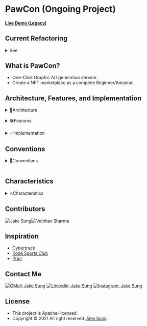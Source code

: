 # PawCon (Ongoing Project)

#### [Live Demo (Legacy)](https://bit.ly/hello_visitor)

## Current Refactoring

<details>
  <summary>See</summary>
  <br></br>

- Client (React / TS) + Server (NodeJs / Express)<br></br>

https://user-images.githubusercontent.com/83855174/151012249-eccf7792-6d44-435b-b5b0-beaa6acf6d35.mp4

</details>

## What is PawCon?
- One-Click Graphic Art generation service. 
- Create a NFT marketplace as a complete Beginner/Amateur. 

## Architecture, Features, and Implementation

<details>
<summary>📐Architecture</summary>

|Type|Before|After|
|:-----:|:----:|:---:|
|Front End|HTML, CSS, JS|HTML, CSS, React/TS|
|Backend|X              |Express/JS => Express/TS, C#/Unity|
|Database|X             |MongoDB or PostgreSQL|
|Test|X                 |Jest, Mocha|
|Deployment|Netlify     |Netlify functions|
|CI, CD|X               |Github Actions|
|Protocols|HTTP         |HTTP, Web socket, Web RTC, JSON-RPC|
</details>

<br/>

<details>
<summary>🛠Features</summary>

|Main                 |Plan          |Sub                                          |
|:-------------------:|:------------:|:-------------------------------------------:|
|Drawing              |free          |Login/sign up, Shopping cart, Payment, Search|
|Pixelation effect    |free          |Filter effects like Photoshop                | 
|Artwork generation   |paid          |(will be added)                              | 
</details>

<br/>

<details>
<summary>✅Implementation</summary>

<div align="center">
<table>
<thead>
  <tr>
    <th>
      <div>
        <img src="https://github.com/developerasun.png" width="300" height="180">
      </div>
      Sign up and Login
    </th>
    <th>
      <div>
        <img src="https://github.com/developerasun.png" width="300" height="180">
      </div>
      Chat realtime in text and video
    </th>
  </tr>
</thead>
  <tr>
    <th>
      <div>
        <img src="https://github.com/developerasun.png" width="300" height="180">
      </div>
      Create and issue NFT
    </th>
    <th>
      <div>
       <img src="https://github.com/developerasun.png" width="300" height="180">
      </div>
      Shop and display your NFT 
    </th>
  </tr>
</tbody>
</table>

</details>

## Conventions
<details>
<summary>📝Conventions</summary>

  #### Commits:
  
- feat: functionality added
- fix: bug fixed, minor changes
- chore: installing npms and other chores
- refactor: refactoring existing codes
- docs: readme and other markdowns

#### Name:
  - English 
  - CamelCase
  - Uppercase for constant variables

#### React Components:
- default : React/TS Stateless function component + interface props

```ts
interface AppProps { 
  name : string
}
const App = ( { name } : AppProps) => {
  return <div></div>;
};

export default App;
```

</details>

<br/>

## Characteristics
<details>
<summary>🔥Characteristics</summary>

- Accessible URL 
- Test codes with Jest and Mocha
- Auto deployment with Github Actions
- Design pattern applied
- Supporting communities
</details>

## Contributors
 <div style="display : flex">
   <img src="https://github.com/developerasun.png?size=75" alt="Jake Sung"/>
   <img src="https://avatars.githubusercontent.com/u/76773190?v=4&size=75" alt="Vaibhav Sharma"/>
 </div>

## Inspiration
- [Cybertruck](https://bruno-simon.com/#cybertruck)
- [Kode Sports Club](https://www.kodeclubs.com/)
- [Prior](https://prior.co.jp/discover/en)

## Contact Me
[![GMail: Jake Sung](https://img.shields.io/badge/-designerasun@gmail.com-black?style=flat-square&logo=GMail&logoColor=White&link=designerasun@gmail.com)](designerasun@gmail.com)
[![Linkedin: Jake Sung](https://img.shields.io/badge/-Jake_Sung-darkblue?style=flat-square&logo=Linkedin&logoColor=white&link=https://www.linkedin.com/in/jakesung/)](https://www.linkedin.com/in/jakesung/)
[![Instagram: Jake Sung](https://img.shields.io/badge/-Jake_Sung-lightblue?style=flat-square&logo=Instagram&logoColor=black&link=https://www.instagram.com/designerasun/)](https://www.instagram.com/designerasun/)

## License 
- This project is Apache-licensed.
- Copyright © 2021 All right reserved [Jake Sung](https://github.com/developerasun) 


